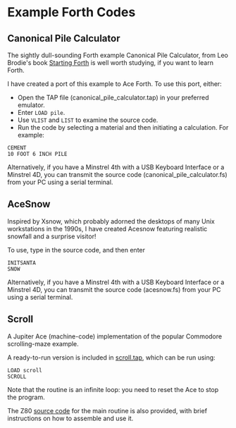 # Example Forth Codes

## Canonical Pile Calculator

The sightly dull-sounding Forth example Canonical Pile Calculator, from Leo Brodie's book [Starting Forth](https://forth.com/starting-forth/12-forth-code-example/) is well worth studying, if you want to learn Forth. 

I have created a port of this example to Ace Forth. To use this port, either:

* Open the TAP file (canonical_pile_calculator.tap) in your preferred emulator.
* Enter `LOAD pile`.
* Use `VLIST` and `LIST` to examine the source code.
* Run the code by selecting a material and then initiating a calculation. For example:

```
CEMENT
10 FOOT 6 INCH PILE
```

Alternatively, if you have a Minstrel 4th with a USB Keyboard Interface or a Minstrel 4D, you can transmit the source code (canonical_pile_calculator.fs) from your PC using a serial terminal.


## AceSnow

Inspired by Xsnow, which probably adorned the desktops of many Unix workstations in the 1990s, I have created Acesnow featuring realistic snowfall and a surprise visitor!

To use, type in the source code, and then enter
```
INITSANTA
SNOW
```

Alternatively, if you have a Minstrel 4th with a USB Keyboard Interface or a Minstrel 4D, you can transmit the source code (acesnow.fs) from your PC using a serial terminal.


## Scroll

A Jupiter Ace (machine-code) implementation of the popular Commodore
scrolling-maze example.

A ready-to-run version is included in [scroll.tap](scroll.tap), which can be run using:

```
LOAD scroll
SCROLL
```

Note that the routine is an infinite loop: you need to reset the Ace to stop the program.

The Z80 [source code](scroll.asm) for the main routine is also provided, with brief instructions on how to assemble and use it.
